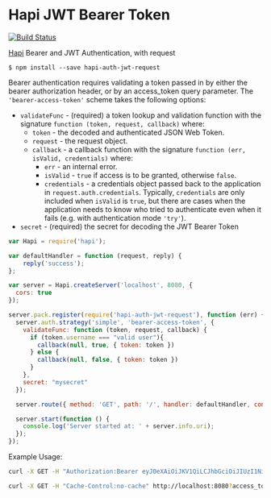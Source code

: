# Hapi JWT Bearer Token

[![Build Status](https://travis-ci.org/JerrySievert/hapi-auth-jwt.svg?branch=master)](https://travis-ci.org/JerrySievert/hapi-auth-jwt)

[Hapi](https://github.com/spumko/hapi) Bearer and JWT Authentication, with request

```
$ npm install --save hapi-auth-jwt-request
```


Bearer authentication requires validating a token passed in by either the bearer authorization header, or by an access_token query parameter. The `'bearer-access-token'` scheme takes the following options:

- `validateFunc` - (required) a token lookup and validation function with the signature `function (token, request, callback)` where:
    - `token` - the decoded and authenticated JSON Web Token.
    - `request` - the request object.
    - `callback` - a callback function with the signature `function (err, isValid, credentials)` where:
        - `err` - an internal error.
        - `isValid` - `true` if access is to be granted, otherwise `false`.
        - `credentials` - a credentials object passed back to the application in `request.auth.credentials`. Typically, `credentials` are only
          included when `isValid` is `true`, but there are cases when the application needs to know who tried to authenticate even when it fails
          (e.g. with authentication mode `'try'`).
- `secret` - (required) the secret for decoding the JWT Bearer Token

```javascript
var Hapi = require('hapi');

var defaultHandler = function (request, reply) {
    reply('success');
};

var server = Hapi.createServer('localhost', 8080, {
  cors: true
});

server.pack.register(require('hapi-auth-jwt-request'), function (err) {
  server.auth.strategy('simple', 'bearer-access-token', {
    validateFunc: function (token, request, callback) {
      if (token.username === "valid user"){
        callback(null, true, { token: token })
      } else {
        callback(null, false, { token: token })
      }
    },
    secret: "mysecret"
  });

  server.route({ method: 'GET', path: '/', handler: defaultHandler, config: { auth: 'simple' } });

  server.start(function () {
    console.log('Server started at: ' + server.info.uri);
  });
});
```

Example Usage:
```sh
curl -X GET -H "Authorization:Bearer eyJ0eXAiOiJKV1QiLCJhbGciOiJIUzI1NiJ9.eyJ1c2VybmFtZSI6InZhbGlkIHVzZXIifQ.RMKj_W8OXSSXDyop-5t_dpL2qRTtk06gG2PZK4dHZbU" -H "Cache-Control:no-cache" http://localhost:8080

curl -X GET -H "Cache-Control:no-cache" http://localhost:8080?access_token=eyJ0eXAiOiJKV1QiLCJhbGciOiJIUzI1NiJ9.eyJ1c2VybmFtZSI6InZhbGlkIHVzZXIifQ.RMKj_W8OXSSXDyop-5t_dpL2qRTtk06gG2PZK4dHZbU
```